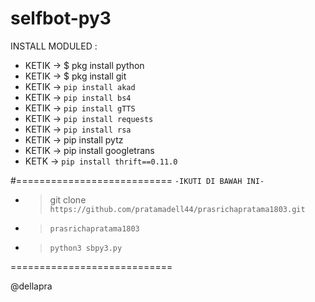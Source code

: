 # selfbot-py3


INSTALL MODULED :
- KETIK -> $ pkg install python
- KETIK -> $ pkg install git
- KETIK -> `pip install akad`
- KETIK -> `pip install bs4`
- KETIK -> `pip install gTTS`
- KETIK -> `pip install requests`
- KETIK -> `pip install rsa`
- KETIK ->  pip install pytz
- KETIK ->  pip install googletrans
- KETK -> `pip install thrift==0.11.0`

#===========================
`-IKUTI DI BAWAH INI-`

- > git clone `https://github.com/pratamadell44/prasrichapratama1803.git`
- > `prasrichapratama1803`
- > `python3 sbpy3.py`

============================

@dellapra
